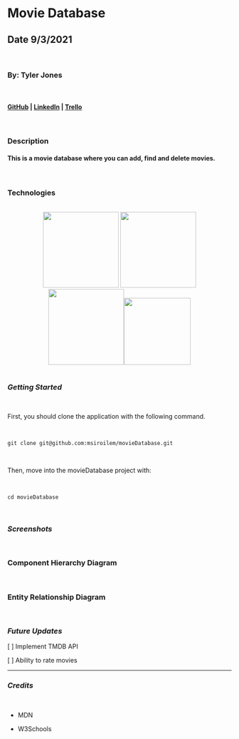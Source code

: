 # Movie Database

## Date 9/3/2021

</br>

### By: Tyler Jones

</br>

#### [GitHub](https://github.com/msiroilem) | [LinkedIn](https://www.linkedin.com/in/tylerwadejones/) | [Trello](https://trello.com/b/eb6pO1Wn/movie-database)

</br>

### Description

#### This is a movie database where you can add, find and delete movies.

<br>

### Technologies

<br/>

<div align="center">
  
  <img src="https://1000logos.net/wp-content/uploads/2020/08/MongoDB-Logo.png" width="170" /> 
<img src="https://www.sohamkamani.com/static/65137ed3c844d05124dcfdab28263c21/38cea/express-routing-logo.png" width="170" /><img src="https://www.metaltoad.com/sites/default/files/styles/large_personal_photo_870x500_/public/2020-05/react-js-blog-header.png?itok=VbfDeSgJ" width="170" /><img src="https://upload.wikimedia.org/wikipedia/commons/thumb/d/d9/Node.js_logo.svg/1200px-Node.js_logo.svg.png" width="150" />
</div>
<br/>

### **_Getting Started_**

</br>

First, you should clone the application with the following command.

</br>

`git clone git@github.com:msiroilem/movieDatabase.git`

</br>

Then, move into the movieDatabase project with:

</br>

`cd movieDatabase`

</br>

### **_Screenshots_**

</br>

### Component Hierarchy Diagram

</br>

### Entity Relationship Diagram

</br>

### _Future Updates_

[ ] Implement TMDB API

[ ] Ability to rate movies

---

### **_Credits_**

</br>

- MDN

- W3Schools

